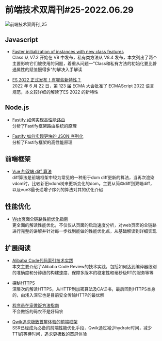 # 前端技术双周刊#25-2022.06.29

![前端技术双周刊_25](https://tva1.sinaimg.cn/large/e6c9d24ely1h3pc7dyybnj20p00antb1.jpg)

## Javascript
- [Faster initialization of instances with new class features](https://v8.dev/blog/faster-class-features)
<br>Class 从 V7.2 开始在 V8 中发布，私有类方法从 V8.4 发布，本文列出了两个主要影响它们被使用的问题，着重从问题一"Class和私有方法的初始化要比普通属性的赋值慢得多"的解决入手解读

- [ES 2022 正式发布！有哪些新特性？](https://mp.weixin.qq.com/s/83SxYXpxCilGypJUGKG9qw)
<br>2022 年 6 月 22 日，第 123 届 ECMA 大会批准了 ECMAScript 2022 语言规范，本文较详细的解读了ES 2022 的新特性

## Node.js
- [Fastify 如何实现高性能路由](https://mp.weixin.qq.com/s/UP82fpEk2-O9c5ygnYzotA)
<br>分析了Fastify框架路由系统的原理

- [Fastify 如何实现更快的 JSON 序列化](https://mp.weixin.qq.com/s/oFHc2yF_y4bu8vfwxZr0eQ)
<br>分析了Fastify框架的高性能原理

## 前端框架
- [Vue 的双端 diff 算法](https://juejin.cn/post/7114177684434845727)
<br>diff算法是前端框架中较为常见的一种用于dom diff更新的算法，当再次渲染vdom时，比较新旧vdom树来更新变化的dom，主要从简单diff到双端diff，以及vue3最长递增子序列的算法对其的优化介绍

## 性能优化
- [Web页面全链路性能优化指南](https://mp.weixin.qq.com/s/wJxj5QbOHwH9cKmqU5eSQw)
<br>更全面的解读性能优化，不仅仅从页面的启动速度分析，对web页面的全链路进行完整的讲解并针对每一步找到能做的性能优化点，从基础解读到详细实现

## 扩展阅读
- [Alibaba Code代码索引技术实践](https://juejin.cn/post/7114571375544631304)
<br>本文主要介绍了Alibaba Code Review的技术实践，包括如何达到编译器级别的准确度和分钟级的构建速度、保障多版本的稳定性和毫秒级RT的服务等等

- [探秘HTTPS](https://mp.weixin.qq.com/s/mpoDKIsQbNdpuBNhnvvf-g)
<br>深层次的解读HTTPS，从HTTP到加密算法及CA证书，最后回到HTTPS本身的，由浅入深它也是目前安全传输HTTP的最优解

- [程序员在家做饭方法指南 ](https://github.com/Anduin2017/HowToCook)
<br>不会做饭的码农不是好码农

- [Qwik追求极致首屏体验的前端框架](https://qwik.builder.io/)
<br>SSR已经成为必备的前端性能优化手段，Qwik通过减少hydrate时间，减少TTI的等待时间，追求更极致的首屏体验
